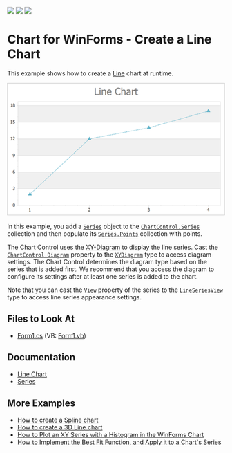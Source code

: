 <!-- default badges list -->
![](https://img.shields.io/endpoint?url=https://codecentral.devexpress.com/api/v1/VersionRange/128573490/14.2.3%2B)
[![](https://img.shields.io/badge/Open_in_DevExpress_Support_Center-FF7200?style=flat-square&logo=DevExpress&logoColor=white)](https://supportcenter.devexpress.com/ticket/details/E1208)
[![](https://img.shields.io/badge/📖_How_to_use_DevExpress_Examples-e9f6fc?style=flat-square)](https://docs.devexpress.com/GeneralInformation/403183)
<!-- default badges end -->

# Chart for WinForms - Create a Line Chart

This example shows how to create a [Line](https://docs.devexpress.com/WindowsForms/2976/controls-and-libraries/chart-control/series-views/2d-series-views/point-and-line-series-views/line-chart?p=netframework) chart at runtime.

![Resulting chart](Images/resulting-chart.png)

In this example, you add a [`Series`](https://docs.devexpress.com/CoreLibraries/DevExpress.XtraCharts.Series) object to the [`ChartControl.Series`](https://docs.devexpress.com/WindowsForms/DevExpress.XtraCharts.ChartControl.Series) collection and then populate its [`Series.Points`](https://docs.devexpress.com/CoreLibraries/DevExpress.XtraCharts.Series.Points) collection with points.

The Chart Control uses the [XY-Diagram](https://docs.devexpress.com/WindowsForms/5908/controls-and-libraries/chart-control/diagram/xy-diagram?p=netframework) to display the line series. Cast the [`ChartControl.Diagram`](https://docs.devexpress.com/WindowsForms/DevExpress.XtraCharts.ChartControl.Diagram?p=netframework) property to the [`XYDiagram`](https://docs.devexpress.com/CoreLibraries/DevExpress.XtraCharts.XYDiagram?p=netframework) type to access diagram settings. The Chart Control determines the diagram type based on the series that is added first. We recommend that you access the diagram to configure its settings after at least one series is added to the chart. 

Note that you can cast the [`View`](https://docs.devexpress.com/CoreLibraries/DevExpress.XtraCharts.SeriesBase.View?p=netframework) property of the series to the [`LineSeriesView`](https://docs.devexpress.com/CoreLibraries/DevExpress.XtraCharts.LineSeriesView) type to access line series appearance settings.

## Files to Look At

* [Form1.cs](./CS/Series_LineChart/Form1.cs) (VB: [Form1.vb](./VB/Series_LineChart/Form1.vb))

## Documentation

* [Line Chart](https://docs.devexpress.com/WindowsForms/2976/controls-and-libraries/chart-control/series-views/2d-series-views/point-and-line-series-views/line-chart?p=netframework)
* [Series](https://docs.devexpress.com/WindowsForms/6167/controls-and-libraries/chart-control/series)

## More Examples

* [How to create a Spline chart](https://github.com/DevExpress-Examples/how-to-create-a-spline-chart-e1048)
* [How to create a 3D Line chart](https://github.com/DevExpress-Examples/how-to-create-a-3d-line-chart-e1026)
* [How to Plot an XY Series with a Histogram in the WinForms Chart](https://github.com/DevExpress-Examples/winforms-charts-plot-xy-series-with-histogram)
* [How to Implement the Best Fit Function, and Apply it to a Chart's Series](https://github.com/DevExpress-Examples/winforms-charts-apply-the-best-fit-function-to-a-series)